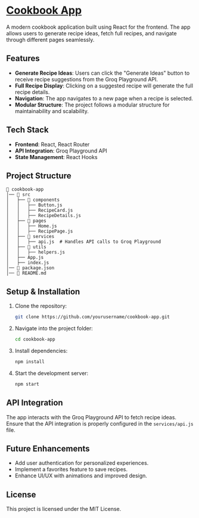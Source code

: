 # [Cookbook App](https://c00kb00k.netlify.app/)

A modern cookbook application built using React for the frontend. The app allows users to generate recipe ideas, fetch full recipes, and navigate through different pages seamlessly.

## Features

- **Generate Recipe Ideas**: Users can click the "Generate Ideas" button to receive recipe suggestions from the Groq Playground API.
- **Full Recipe Display**: Clicking on a suggested recipe will generate the full recipe details.
- **Navigation**: The app navigates to a new page when a recipe is selected.
- **Modular Structure**: The project follows a modular structure for maintainability and scalability.

## Tech Stack

- **Frontend**: React, React Router
- **API Integration**: Groq Playground API
- **State Management**: React Hooks

## Project Structure

```
📂 cookbook-app
│── 📂 src
│   ├── 📂 components
│   │   ├── Button.js
│   │   ├── RecipeCard.js
│   │   ├── RecipeDetails.js
│   ├── 📂 pages
│   │   ├── Home.js
│   │   ├── RecipePage.js
│   ├── 📂 services
│   │   ├── api.js  # Handles API calls to Groq Playground
│   ├── 📂 utils
│   │   ├── helpers.js
│   ├── App.js
│   ├── index.js
│── 📜 package.json
│── 📜 README.md
```

## Setup & Installation

1. Clone the repository:
   ```sh
   git clone https://github.com/yourusername/cookbook-app.git
   ```
2. Navigate into the project folder:
   ```sh
   cd cookbook-app
   ```
3. Install dependencies:
   ```sh
   npm install
   ```
4. Start the development server:
   ```sh
   npm start
   ```

## API Integration

The app interacts with the Groq Playground API to fetch recipe ideas. Ensure that the API integration is properly configured in the `services/api.js` file.

## Future Enhancements

- Add user authentication for personalized experiences.
- Implement a favorites feature to save recipes.
- Enhance UI/UX with animations and improved design.

## License

This project is licensed under the MIT License.

